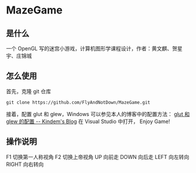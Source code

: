 # MazeGame
## 是什么
一个 OpenGL 写的迷宫小游戏，计算机图形学课程设计，作者：黄文麒、贺星宇、庄锦城

## 怎么使用
首先，克隆 git 仓库
```
git clone https://github.com/FlyAndNotDown/MazeGame.git
```
接着，配置 glut 和 glew，Windows 可以参见本人的博客中的配置方法：
[glut 和 glew 的配置 -- Kindem's Blog](http://www.kindemh.cn/post/4/)
在 Visual Studio 中打开， Enjoy Game!

## 操作说明
F1 切换第一人称视角
F2 切换上帝视角
UP 向前走
DOWN 向后走
LEFT 向左转向
RIGHT 向右转向
